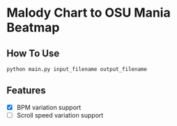 # Malody Chart to OSU Mania Beatmap
## How To Use
```commandline
python main.py input_filename output_filename
```

## Features
- [x] BPM variation support
- [ ] Scroll speed variation support